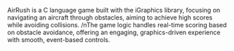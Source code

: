 AirRush is a C language game built with the iGraphics library, focusing on navigating an aircraft through obstacles, aiming to achieve high scores while avoiding collisions.
/nThe game logic handles real-time scoring based on obstacle avoidance, offering an engaging, graphics-driven experience with smooth, event-based controls.
